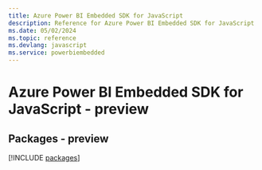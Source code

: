 ```yaml
---
title: Azure Power BI Embedded SDK for JavaScript
description: Reference for Azure Power BI Embedded SDK for JavaScript
ms.date: 05/02/2024
ms.topic: reference
ms.devlang: javascript
ms.service: powerbiembedded
---
```

# Azure Power BI Embedded SDK for JavaScript - preview
## Packages - preview
[!INCLUDE [packages](power-bi-embedded-index.md)]